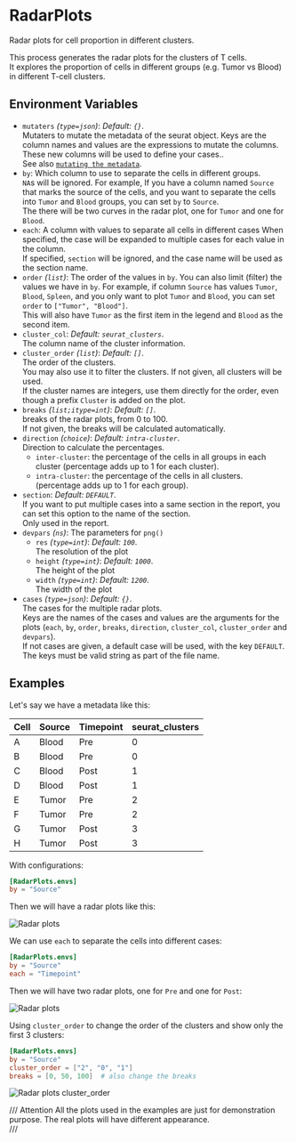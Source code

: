 # RadarPlots

Radar plots for cell proportion in different clusters.

This process generates the radar plots for the clusters of T cells.<br />
It explores the proportion of cells in different groups (e.g. Tumor vs Blood)
in different T-cell clusters.<br />

## Environment Variables

- `mutaters` *(`type=json`)*: *Default: `{}`*. <br />
    Mutaters to mutate the metadata of the seurat object. Keys are the column names and values are the expressions to mutate the columns. These new columns will be used to define your cases..<br />
    See also
    [`mutating the metadata`](../configurations.md#mutating-the-metadata).<br />
- `by`:
    Which column to use to separate the cells in different groups.<br />
    `NA`s will be ignored. For example, If you have a column named `Source`
    that marks the source of the cells, and you want to separate the cells
    into `Tumor` and `Blood` groups, you can set `by` to `Source`.<br />
    The there will be two curves in the radar plot, one for `Tumor` and
    one for `Blood`.<br />
- `each`:
    A column with values to separate all cells in different cases
    When specified, the case will be expanded to multiple cases for
    each value in the column.<br />
    If specified, `section` will be ignored, and the case name will
    be used as the section name.<br />
- `order` *(`list`)*:
    The order of the values in `by`. You can also limit
    (filter) the values we have in `by`. For example, if column `Source`
    has values `Tumor`, `Blood`, `Spleen`, and you only want to plot
    `Tumor` and `Blood`, you can set `order` to `["Tumor", "Blood"]`.<br />
    This will also have `Tumor` as the first item in the legend and `Blood`
    as the second item.<br />
- `cluster_col`: *Default: `seurat_clusters`*. <br />
    The column name of the cluster information.<br />
- `cluster_order` *(`list`)*: *Default: `[]`*. <br />
    The order of the clusters.<br />
    You may also use it to filter the clusters. If not given,
    all clusters will be used.<br />
    If the cluster names are integers, use them directly for the order,
    even though a prefix `Cluster` is added on the plot.<br />
- `breaks` *(`list;itype=int`)*: *Default: `[]`*. <br />
    breaks of the radar plots, from 0 to 100.<br />
    If not given, the breaks will be calculated automatically.<br />
- `direction` *(`choice`)*: *Default: `intra-cluster`*. <br />
    Direction to calculate the percentages.<br />
    - `inter-cluster`:
        the percentage of the cells in all groups
        in each cluster (percentage adds up to 1 for each cluster).<br />
    - `intra-cluster`:
        the percentage of the cells in all clusters.<br />
        (percentage adds up to 1 for each group).<br />
- `section`: *Default: `DEFAULT`*. <br />
    If you want to put multiple cases into a same section
    in the report, you can set this option to the name of the section.<br />
    Only used in the report.<br />
- `devpars` *(`ns`)*:
    The parameters for `png()`
    - `res` *(`type=int`)*: *Default: `100`*. <br />
        The resolution of the plot
    - `height` *(`type=int`)*: *Default: `1000`*. <br />
        The height of the plot
    - `width` *(`type=int`)*: *Default: `1200`*. <br />
        The width of the plot
- `cases` *(`type=json`)*: *Default: `{}`*. <br />
    The cases for the multiple radar plots.<br />
    Keys are the names of the cases and values are the arguments for
    the plots (`each`, `by`, `order`, `breaks`, `direction`,
    `cluster_col`, `cluster_order` and `devpars`).<br />
    If not cases are given, a default case will be used, with the
    key `DEFAULT`.<br />
    The keys must be valid string as part of the file name.<br />

## Examples

Let's say we have a metadata like this:<br />

| Cell | Source | Timepoint | seurat_clusters |
| ---- | ------ | --------- | --------------- |
| A    | Blood  | Pre       | 0               |
| B    | Blood  | Pre       | 0               |
| C    | Blood  | Post      | 1               |
| D    | Blood  | Post      | 1               |
| E    | Tumor  | Pre       | 2               |
| F    | Tumor  | Pre       | 2               |
| G    | Tumor  | Post      | 3               |
| H    | Tumor  | Post      | 3               |

With configurations:<br />

```toml
[RadarPlots.envs]
by = "Source"
```

Then we will have a radar plots like this:<br />

![Radar plots](https://pwwang.github.io/immunopipe/processes/images/RadarPlots-default.png)

We can use `each` to separate the cells into different cases:<br />

```toml
[RadarPlots.envs]
by = "Source"
each = "Timepoint"
```

Then we will have two radar plots, one for `Pre` and one for `Post`:<br />

![Radar plots](https://pwwang.github.io/immunopipe/processes/images/RadarPlots-each.png)

Using `cluster_order` to change the order of the clusters and show only the first 3 clusters:<br />

```toml
[RadarPlots.envs]
by = "Source"
cluster_order = ["2", "0", "1"]
breaks = [0, 50, 100]  # also change the breaks
```

![Radar plots cluster_order](https://pwwang.github.io/immunopipe/processes/images/RadarPlots-cluster_order.png)

/// Attention
All the plots used in the examples are just for demonstration purpose. The real plots will have different appearance.<br />
///

